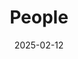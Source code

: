---
title: People
date: 2025-02-12

type: landing

sections:
  - block: people
    content:
      title: Meet the Team
      # Choose which groups/teams of users to display.
      #   Edit `user_groups` in each user's profile to add them to one or more of these groups.
      user_groups:
          - Principal Investigator
          - Postdoc Researcher
          - PhD Candidate
          - Master Student
          - BSc Student
          - Collaborator
      sort_by: Params.last_name
      sort_ascending: true
    design:
      show_interests: false
      show_role: true
      show_social: true

  - block: markdown
    content:
      title: Alumni Postdoc
      text: >
        - Charline van Innis [{{< icon name="linkedin" pack="fab" >}}](https://www.linkedin.com/in/charline-van-innis-30732b1a2/) [{{< icon name="google-scholar" pack="ai" >}}](https://scholar.google.com/citations?user=XOBfQsgAAAAJ&hl=en&oi=ao)

        - Mohamed Saleh [{{< icon name="linkedin" pack="fab" >}}](https://www.linkedin.com/in/mohamed-nasr-saleh-a0988424/details/education/) [{{< icon name="google-scholar" pack="ai" >}}](https://scholar.google.nl/citations?hl=en&user=OFanty4AAAAJ)

        - Wandong Wang [{{< icon name="linkedin" pack="fab" >}}](https://www.linkedin.com/in/wandong-wang-785346a7/) [{{< icon name="google-scholar" pack="ai" >}}](https://scholar.google.nl/citations?user=ED3slLIAAAAJ&hl=en)

  - block: markdown
    content:
      title: Alumni PhD
      text: >
        - Mostafa Moazzami

        - Xi Li [{{< icon name="linkedin" pack="fab" >}}](https://www.linkedin.com/in/xi-li-756443195/) [{{< icon name="google-scholar" pack="ai" >}}](https://scholar.google.nl/citations?hl=en&user=UVfyoRIAAAAJ)

        - Márcio Arouche [{{< icon name="linkedin" pack="fab" >}}](https://www.linkedin.com/in/marcio-moreira-arouche/) [{{< icon name="google-scholar" pack="ai" >}}](https://scholar.google.nl/citations?user=BJOPAzQAAAAJ&hl=en)

        - Romina Lopes Fernandes [{{< icon name="linkedin" pack="fab" >}}](https://www.linkedin.com/in/rominafernandes/)

        - Eirini Tsiangou [{{< icon name="linkedin" pack="fab" >}}](https://www.linkedin.com/in/eirini-tsiangou/?originalSubdomain=nl)

        - Julian Kupski [{{< icon name="linkedin" pack="fab" >}}](https://www.linkedin.com/in/julian-kupski-a311a5b8/?originalSubdomain=ch)

  - block: markdown
    content:
      title: Alumni MSc
      text: >
        - Luis Pereira

        - Nkosinathi Peter

        - Martino Giobbio

        - Atharva Joshi

        - Michal Skarka

        - Francisca Ferreira

        - Teodor Gheorghe

        - Koen Gribnau

        - Joao Freitas

        - Joost de Jong

        - Chantal de Zeeuw

        - Cristina Mestre Rodriguez

        - Xavier Deville

        - Miriam Gomez Garcia

        - Luis Eduardo Espinosa Chavez

        - Anna Ioannidou-Kati

        - Sebastien Lachance-Barrett

        - John Haverkamp

        - Christophe Severijns

  - block: markdown
    content:
      title: Alumni BSc
      text: >
        - HO XUAN Ngoc Chau

        - Arthur Breau

        - Nicolas Roux

        - Gabin Charpentier

        - Armand Gibert

        - Jiri Dolinsky

        - Florence Badan

        - Guilherme Telles

        - Isabela Vieira

---
